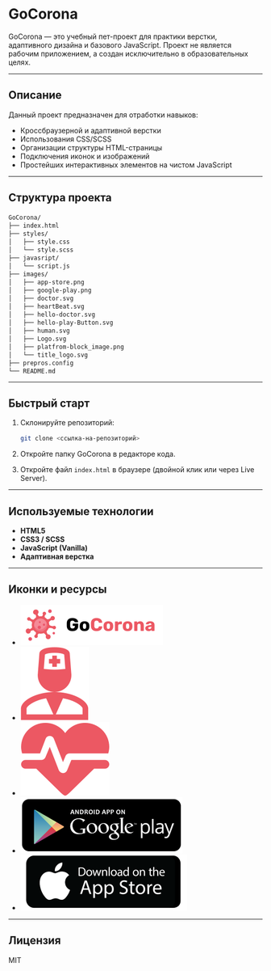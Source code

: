 # GoCorona

GoCorona — это учебный пет-проект для практики верстки, адаптивного дизайна и базового JavaScript. Проект не является рабочим приложением, а создан исключительно в образовательных целях.

---

## Описание

Данный проект предназначен для отработки навыков:

- Кроссбраузерной и адаптивной верстки
- Использования CSS/SCSS
- Организации структуры HTML-страницы
- Подключения иконок и изображений
- Простейших интерактивных элементов на чистом JavaScript

---

## Структура проекта

```
GoCorona/
├── index.html
├── styles/
│   ├── style.css
│   └── style.scss
├── javasript/
│   └── script.js
├── images/
│   ├── app-store.png
│   ├── google-play.png
│   ├── doctor.svg
│   ├── heartBeat.svg
│   ├── hello-doctor.svg
│   ├── hello-play-Button.svg
│   ├── human.svg
│   ├── Logo.svg
│   ├── platfrom-block_image.png
│   └── title_logo.svg
├── prepros.config
└── README.md
```

---

## Быстрый старт

1. Склонируйте репозиторий:

   ```sh
   git clone <ссылка-на-репозиторий>
   ```
2. Откройте папку GoCorona в редакторе кода.
3. Откройте файл `index.html` в браузере (двойной клик или через Live Server).

---

## Используемые технологии

- **HTML5**
- **CSS3 / SCSS**
- **JavaScript (Vanilla)**
- **Адаптивная верстка**

---

## Иконки и ресурсы

- ![Logo](images/Logo.svg)
- ![Доктор](images/doctor.svg)
- ![Сердцебиение](images/heartBeat.svg)
- ![Google Play](images/google-play.png)
- ![App Store](images/app-store.png)

---

## Лицензия

MIT
